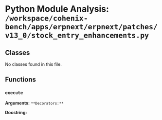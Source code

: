 # Python Module Analysis: `/workspace/cohenix-bench/apps/erpnext/erpnext/patches/v13_0/stock_entry_enhancements.py`

## Classes

No classes found in this file.


## Functions

### `execute`
**Arguments:** ``
**Decorators:** ``

**Docstring:**
```

```

